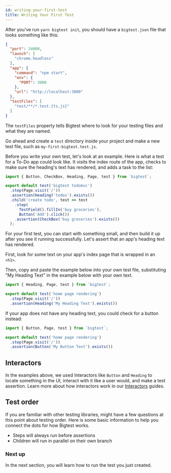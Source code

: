 ```yaml
---
id: writing-your-first-test
title: Writing Your First Test
---
```


After you've run `yarn bigtest init`, you should have a `bigtest.json` file that looks something like this:

```json
{
  "port": 24000,
  "launch": [
    "chrome.headless"
  ],
  "app": {
    "command": "npm start",
    "env": {
      "PORT": 3000
    },
    "url": "http://localhost:3000"
  },
  "testFiles": [
    "test/**/*.test.{ts,js}"
  ]
}
```

The `testFiles` property tells Bigtest where to look for your testing files and what they are named.

Go ahead and create a `test` directory inside your project and make a new test file, such as `my-first-bigtest.test.js`.

Before you write your own test, let's look at an example. Here is what a test for a To-Do app could look like. It visits the index route of the app, checks to make sure the heading's text has rendered, and adds a task to the list:

```js
import { Button, CheckBox, Heading, Page, test } from `bigtest`;

export default test('bigtest todomvc')
  .step(Page.visit('/'))
  .assertion(Heading('todos').exists())
  .child('create todo', test => test
    .step(
      TextField().fillIn('buy groceries'),
      Button('Add').click())
    .assertion(CheckBox('buy groceries').exists())
  );
```

For your first test, you can start with something small, and then build it up after you see it running successfully. Let's assert that an app's heading text has rendered.

First, look for some text on your app's index page that is wrapped in an `<h1>`.

Then, copy and paste the example below into your own test file, substituting "My Heading Text" in the example below with your own text.

```js
import { Heading, Page, test } from `bigtest`;

export default test('home page rendering')
  .step(Page.visit('/'))
  .assertion(Heading('My Heading Text').exists())
```

If your app does not have any heading text, you could check for a button instead:

```js
import { Button, Page, test } from `bigtest`;

export default test('home page rendering')
  .step(Page.visit('/'))
  .assertion(Button('My Button Text').exists())
```

## Interactors

In the examples above, we used Interactors like `Button` and `Heading` to locate something in the UI, interact with it like a user would, and make a test assertion. Learn more about how interactors work in our [Interactors](https://frontside.com/interactors) guides.

## Test order

If you are familiar with other testing libraries, might have a few questions at this point about testing order. Here is some basic information to help you connect the dots for how Bigtest works.

- Steps will always run before assertions
- Children will run in parallel on their own branch

### Next up

In the next section, you will learn how to run the test you just created.
